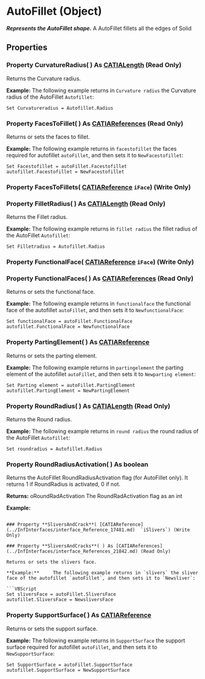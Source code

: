 # AutoFillet (Object)

**_Represents the AutoFillet shape._**
A AutoFillet fillets all the edges of Solid

## Properties

### Property **CurvatureRadius**( ) As [CATIALength](../KnowledgeInterfaces/interface_Length_8108.md) (Read Only)

Returns the Curvature radius.

**Example:**     The following example returns in `Curvature radius` the Curvature radius of the AutoFillet `Autofillet`:

```VBScript
Set Curvatureradius = Autofillet.Radius

```

### Property **FacesToFillet**( ) As [CATIAReferences](../InfInterfaces/interface_References_21842.md) (Read Only)

Returns or sets the faces to fillet.

**Example:**     The following example returns in `facestofillet` the faces required for autofillet `autoFillet`, and then sets it to `NewFacestofillet`:

```VBScript
Set Facestofillet = autoFillet.Facestofillet
autofillet.Facestofillet = NewFacestofillet

```

### Property **FacesToFillets**( [CATIAReference](../InfInterfaces/interface_Reference_17481.md)  `iFace`) (Write Only)

### Property **FilletRadius**( ) As [CATIALength](../KnowledgeInterfaces/interface_Length_8108.md) (Read Only)

Returns the Fillet radius.

**Example:**     The following example returns in `fillet radius` the fillet radius of the AutoFillet `Autofillet`:

```VBScript
Set Filletradius = Autofillet.Radius

```

### Property **FunctionalFace**( [CATIAReference](../InfInterfaces/interface_Reference_17481.md)  `iFace`) (Write Only)

### Property **FunctionalFaces**( ) As [CATIAReferences](../InfInterfaces/interface_References_21842.md) (Read Only)

Returns or sets the functional face.

**Example:**     The following example returns in `functionalface` the functional face of the autofillet `autoFillet`, and then sets it to `NewfunctionalFace`:

```VBScript
Set functionalFace = autoFillet.FunctionalFace
autofillet.FunctionalFace = NewfunctionalFace

```

### Property **PartingElement**( ) As [CATIAReference](../InfInterfaces/interface_Reference_17481.md)

Returns or sets the parting element.

**Example:**     The following example returns in `partingelement` the parting element of the autofillet `autoFillet`, and then sets it to `Newparting element`:

```VBScript
Set Parting element = autoFillet.PartingElement
autofillet.PartingElement = NewPartingElement

```

### Property **RoundRadius**( ) As [CATIALength](../KnowledgeInterfaces/interface_Length_8108.md) (Read Only)

Returns the Round radius.

**Example:**     The following example returns in `round radius` the round radius of the AutoFillet `Autofillet`:

```VBScript
Set roundradius = Autofillet.Radius

```

### Property **RoundRadiusActivation**( ) As boolean

Returns the AutoFillet RoundRadiusActivation flag (for AutoFillet only).
It returns 1 if RoundRadius is activated, 0 if not.

**Returns:**      oRoundRadActivation The RoundRadActivation flag as an int

**Example:**
```

### Property **SliversAndCrack**( [CATIAReference](../InfInterfaces/interface_Reference_17481.md)  `iSlivers`) (Write Only)

### Property **SliversAndCracks**( ) As [CATIAReferences](../InfInterfaces/interface_References_21842.md) (Read Only)

Returns or sets the slivers face.

**Example:**     The following example returns in `slivers` the sliver face of the autofillet `autoFillet`, and then sets it to `Newsliver`:

```VBScript
Set sliversFace = autoFillet.SliversFace
autofillet.SliversFace = NewsliversFace

```

### Property **SupportSurface**( ) As [CATIAReference](../InfInterfaces/interface_Reference_17481.md)

Returns or sets the support surface.

**Example:**     The following example returns in `SupportSurface` the support surface required for autofillet `autoFillet`, and then sets it to `NewSupportSurface`:

```VBScript
Set SupportSurface = autoFillet.SupportSurface
autofillet.SupportSurface = NewSupportSurface

```